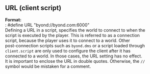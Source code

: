 ## URL (client script)    
**Format:**    
:   #define URL \"byond://byond.com:6000\"    
Defining a URL in a script, specifies the world to connect to when the    
script is executed by the player. This is referred to as a connection    
script, because the player uses it to connect to a world. Other    
post-connection scripts such as `byond.dms` or a script loaded through    
`client.script` are only used to configure the client after it has    
connected to a world. In those cases, the URL setting has no effect.    
It is important to enclose the URL in double quotes. Otherwise, the `//`    
symbol would be mistaken for a comment.  